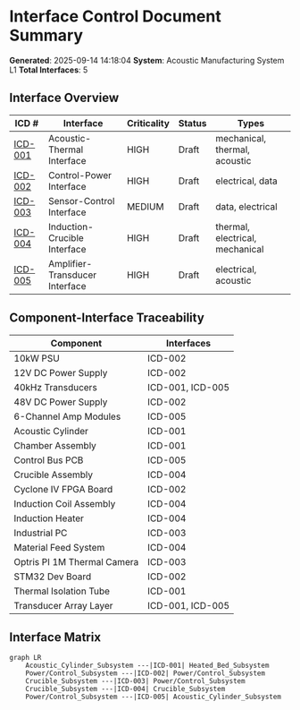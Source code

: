 # Interface Control Document Summary

**Generated**: 2025-09-14 14:18:04
**System**: Acoustic Manufacturing System L1
**Total Interfaces**: 5

## Interface Overview

| ICD # | Interface | Criticality | Status | Types |
|-------|-----------|-------------|--------|-------|
| [ICD-001](ICD-001_Acoustic_Thermal_Interface.md) | Acoustic-Thermal Interface | HIGH | Draft | mechanical, thermal, acoustic |
| [ICD-002](ICD-002_Control_Power_Interface.md) | Control-Power Interface | HIGH | Draft | electrical, data |
| [ICD-003](ICD-003_Sensor_Control_Interface.md) | Sensor-Control Interface | MEDIUM | Draft | data, electrical |
| [ICD-004](ICD-004_Induction_Crucible_Interface.md) | Induction-Crucible Interface | HIGH | Draft | thermal, electrical, mechanical |
| [ICD-005](ICD-005_Amplifier_Transducer_Interface.md) | Amplifier-Transducer Interface | HIGH | Draft | electrical, acoustic |

## Component-Interface Traceability

| Component | Interfaces |
|-----------|------------|
| 10kW PSU | ICD-002 |
| 12V DC Power Supply | ICD-002 |
| 40kHz Transducers | ICD-001, ICD-005 |
| 48V DC Power Supply | ICD-002 |
| 6-Channel Amp Modules | ICD-005 |
| Acoustic Cylinder | ICD-001 |
| Chamber Assembly | ICD-001 |
| Control Bus PCB | ICD-005 |
| Crucible Assembly | ICD-004 |
| Cyclone IV FPGA Board | ICD-002 |
| Induction Coil Assembly | ICD-004 |
| Induction Heater | ICD-004 |
| Industrial PC | ICD-003 |
| Material Feed System | ICD-004 |
| Optris PI 1M Thermal Camera | ICD-003 |
| STM32 Dev Board | ICD-002 |
| Thermal Isolation Tube | ICD-001 |
| Transducer Array Layer | ICD-001, ICD-005 |

## Interface Matrix

```mermaid
graph LR
    Acoustic_Cylinder_Subsystem ---|ICD-001| Heated_Bed_Subsystem
    Power/Control_Subsystem ---|ICD-002| Power/Control_Subsystem
    Crucible_Subsystem ---|ICD-003| Power/Control_Subsystem
    Crucible_Subsystem ---|ICD-004| Crucible_Subsystem
    Power/Control_Subsystem ---|ICD-005| Acoustic_Cylinder_Subsystem
```